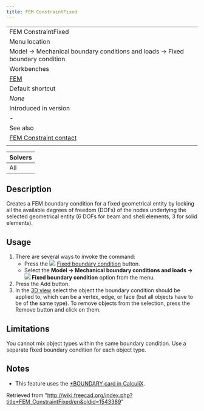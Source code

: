 ```yaml
---
title: FEM ConstraintFixed
---
```


|                                                                             |
| --------------------------------------------------------------------------- |
| FEM ConstraintFixed                                                         |
| Menu location                                                               |
| Model → Mechanical boundary conditions and loads → Fixed boundary condition |
| Workbenches                                                                 |
| [FEM](/FEM_Workbench "FEM Workbench")                                       |
| Default shortcut                                                            |
| _None_                                                                      |
| Introduced in version                                                       |
| -                                                                           |
| See also                                                                    |
| [FEM Constraint contact](/FEM_ConstraintContact "FEM ConstraintContact")    |
|                                                                             |

| Solvers |
| ------- |
| All     |

## Description

Creates a FEM boundary condition for a fixed geometrical entity by locking all the available degrees of freedom (DOFs) of the nodes underlying the selected geometrical entity (6 DOFs for beam and shell elements, 3 for solid elements).

## Usage

1. There are several ways to invoke the command:
   - Press the ![](/images/FEM_ConstraintFixed.svg) [Fixed boundary condition](/FEM_ConstraintFixed "FEM ConstraintFixed") button.
   - Select the **Model → Mechanical boundary conditions and loads → ![](/images/FEM_ConstraintFixed.svg) Fixed boundary condition** option from the menu.
2. Press the Add button.
3. In the [3D view](/3D_view "3D view") select the object the boundary condition should be applied to, which can be a vertex, edge, or face (but all objects have to be of the same type). To remove objects from the selection, press the Remove button and click on them.

## Limitations

You cannot mix object types within the same boundary condition. Use a separate fixed boundary condition for each object type.

## Notes

- This feature uses the [\*BOUNDARY card in CalculiX](https://web.mit.edu/calculix_v2.7/CalculiX/ccx_2.7/doc/ccx/node163.html).

Retrieved from "<http://wiki.freecad.org/index.php?title=FEM_ConstraintFixed/en&oldid=1543389>"
